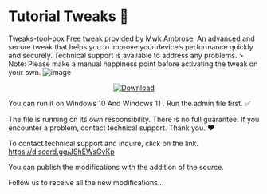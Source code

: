# Tutorial Tweaks 🚀
 Tweaks-tool-box
 Free tweak provided by Mwk Ambrose. An advanced and secure tweak that helps you to improve your device’s performance quickly and securely. Technical support is available to address any problems. > Note: Please make a manual happiness point before activating the tweak on your own.
![image](https://github.com/mwkambrose/Tweaks-tool-box-/blob/main/image%20tweaks.jpg?raw=true)

<p align="center">
  <a href=![image](https://github.com/user-attachments/assets/d67a0a06-7038-4918-aa3d-deaeb06be5f0)
"">
    <img src="https://img.shields.io/badge/Download-red?style=for-the-badge&logo=download" alt="Download">
  </a>
</p>



You can run it on Windows 10 And Windows 11 . Run the admin file first. ✅

The file is running on its own responsibility. There is no full guarantee. If you encounter a problem, contact technical support. Thank you. ❤️ 


To contact technical support and inquire, click on the link.  https://discord.gg/JShEWsGvKp


You can publish the modifications with the addition of the source.


Follow us to receive all the new modifications...
